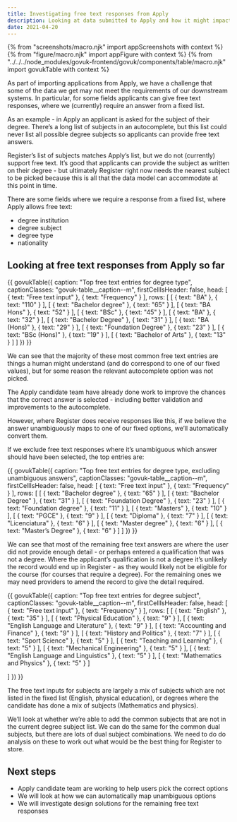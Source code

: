 ```yaml
---
title: Investigating free text responses from Apply
description: Looking at data submitted to Apply and how it might impact Register
date: 2021-04-20
---
```

{% from "screenshots/macro.njk" import appScreenshots with context %}
{% from "figure/macro.njk" import appFigure with context %}
{% from "../../../node_modules/govuk-frontend/govuk/components/table/macro.njk" import govukTable with context %}


As part of importing applications from Apply, we have a challenge that some of the data we get may not meet the requirements of our downstream systems. In particular, for some fields applicants can give free text responses, where we (currently) require an answer from a fixed list.

As an example - in Apply an applicant is asked for the subject of their degree. There’s a long list of subjects in an autocomplete, but this list could never list all possible degree subjects so applicants can provide free text answers.

Register’s list of subjects matches Apply’s list, but we do not (currently) support free text. It’s good that applicants can provide the subject as written on their degree - but ultimately Register right now needs the nearest subject to be picked because this is all that the data model can accommodate at this point in time.

There are some fields where we require a response from a fixed list, where Apply allows free text:

* degree institution
* degree subject
* degree type
* nationality

## Looking at free text responses from Apply so far

{{ govukTable({
  caption: "Top free text entries for degree type",
  captionClasses: "govuk-table__caption--m",
  firstCellIsHeader: false,
  head: [
    {
      text: "Free text input"
    },
    {
      text: "Frequency"
    }
  ],
  rows: [
    [
      {
        text: "BA"
      },
      {
        text: "110"
      }
    ],
    [
      {
        text: "Bachelor degree"
      },
      {
        text: "65"
      }
    ],
    [
      {
        text: "BA Hons"
      },
      {
        text: "52"
      }
    ],
    [
      {
        text: "BSc"
      },
      {
        text: "45"
      }
    ],
    [
      {
        text: "BA"
      },
      {
        text: "32"
      }
    ],
    [
      {
        text: "Bachelor Degree"
      },
      {
        text: "31"
      }
    ],
    [
      {
        text: "BA (Hons)"
      },
      {
        text: "29"
      }
    ],
    [
      {
        text: "Foundation Degree"
      },
      {
        text: "23"
      }
    ],
    [
      {
        text: "BSc (Hons)"
      },
      {
        text: "19"
      }
    ],
    [
      {
        text: "Bachelor of Arts"
      },
      {
        text: "13"
      }
    ]
  ]
}) }}

We can see that the majority of these most common free text entries are things a human might understand (and do correspond to one of our fixed values), but for some reason the relevant autocomplete option was not picked.

The Apply candidate team have already done work to improve the chances that the correct answer is selected - including better validation and improvements to the autocomplete. 

However, where Register does receive responses like this, if we believe the answer unambiguously maps to one of our fixed options, we’ll automatically convert them.

If we exclude free text responses where it’s unambiguous which answer should have been selected, the top entries are:

{{ govukTable({
  caption: "Top free text entries for degree type, excluding unambiguous answers",
  captionClasses: "govuk-table__caption--m",
  firstCellIsHeader: false,
  head: [
    {
      text: "Free text input"
    },
    {
      text: "Frequency"
    }
  ],
  rows: [
    [
      {
        text: "Bachelor degree"
      },
      {
        text: "65"
      }
    ],
    [
      {
        text: "Bachelor Degree"
      },
      {
        text: "31"
      }
    ],
    [
      {
        text: "Foundation Degree"
      },
      {
        text: "23"
      }
    ],
    [
      {
        text: "Foundation degree"
      },
      {
        text: "11"
      }
    ],
    [
      {
        text: "Masters"
      },
      {
        text: "10"
      }
    ],
    [
      {
        text: "PGCE"
      },
      {
        text: "9"
      }
    ],
    [
      {
        text: "Diploma"
      },
      {
        text: "7"
      }
    ],
    [
      {
        text: "Licenciatura"
      },
      {
        text: "6"
      }
    ],
    [
      {
        text: "Master degree"
      },
      {
        text: "6"
      }
    ],
    [
      {
        text: "Master’s Degree"
      },
      {
        text: "6"
      }
    ]
  ]
}) }}

We can see that most of the remaining free text answers are where the user did not provide enough detail - or perhaps entered a qualification that was not a degree. Where the applicant’s qualification is not a degree it’s unlikely the record would end up in Register - as they would likely not be eligible for the course (for courses that require a degree). For the remaining ones we may need providers to amend the record to give the detail required.

{{ govukTable({
  caption: "Top free text entries for degree subject",
  captionClasses: "govuk-table__caption--m",
  firstCellIsHeader: false,
  head: [
    {
      text: "Free text input"
    },
    {
      text: "Frequency"
    }
  ],
  rows: [
    [
      {
        text: "English"
      },
      {
        text: "35"
      }
    ],
    [
      {
        text: "Physical Education"
      },
      {
        text: "9"
      }
    ],
    [
      {
        text: "English Language and Literature"
      },
      {
        text: "9"
      }
    ],
    [
      {
        text: "Accounting and Finance"
      },
      {
        text: "9"
      }
    ],
    [
      {
        text: "History and Politics"
      },
      {
        text: "7"
      }
    ],
    [
      {
        text: "Sport Science"
      },
      {
        text: "5"
      }
    ],
    [
      {
        text: "Teaching and Learning"
      },
      {
        text: "5"
      }
    ],
    [
      {
        text: "Mechanical Engineering"
      },
      {
        text: "5"
      }
    ],
    [
      {
        text: "English Language and Linguistics"
      },
      {
        text: "5"
      }
    ],
    [
      {
        text: "Mathematics and Physics"
      },
      {
        text: "5"
      }
    ]
    
  ]
}) }}

The free text inputs for subjects are largely a mix of subjects which are not listed in the fixed list (English, physical education), or degrees where the candidate has done a mix of subjects (Mathematics and physics).

We’ll look at whether we’re able to add the common subjects that are not in the current degree subject list. We can do the same for the common dual subjects, but there are lots of dual subject combinations. We need to do do analysis on these to work out what would be the best thing for Register to store.

## Next steps

* Apply candidate team are working to help users pick the correct options
* We will look at how we can automatically map unambiguous options
* We will investigate design solutions for the remaining free text responses
